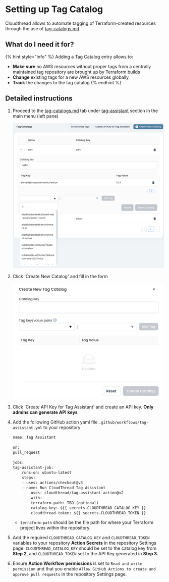 # Setting up Tag Catalog

Cloudthread allows to automate tagging of Terraform-created resources through the use of [tag-catalogs.md](../../fundamentals/tag-assistant/tag-catalogs.md "mention").

## What do I need it for? <a href="#what-do-i-need-it-for" id="what-do-i-need-it-for"></a>

{% hint style="info" %}
Adding a Tag Catalog entry allows to:

* **Make** **sure** no AWS resources without proper tags from a centrally maintained tag repository are brought up by Terraform builds
* **Change** existing tags for a new AWS resources globally
* **Track** the changes to the tag catalog
{% endhint %}

## Detailed instructions <a href="#detailed-instructions" id="detailed-instructions"></a>

1.  Proceed to the [tag-catalogs.md](../../fundamentals/tag-assistant/tag-catalogs.md "mention") tab under [tag-assistant](../../fundamentals/tag-assistant/ "mention") section in the main menu (left pane)

    ![](<../../.gitbook/assets/image (1).png>)
2.  Click 'Create New Catalog' and fill in the form

    ![](<../../.gitbook/assets/image (27).png>)
3. Click 'Create API Key for Tag Assistant' and create an API key. **Only admins can generate API keys**
4.  Add the following GitHub action yaml file `.github/workflows/tag-assistant.yml` to your repository

    ```
    name: Tag Assistant

    on:
    pull_request

    jobs:
    tag-assistant-job:
        runs-on: ubuntu-latest
        steps:
        - uses: actions/checkout@v3
        - name: Run CloudThread Tag Assistant
            uses: cloudthread/tag-assistant-action@v2
            with:
            terraform-path: TBD (optional)
            catalog-key: ${{ secrets.CLOUDTHREAD_CATALOG_KEY }}
            cloudthread-token: ${{ secrets.CLOUDTHREAD_TOKEN }}
    ```

    * `terraform-path` should be the file path for where your Terraform project lives within the repository.
5. Add the required `CLOUDTHREAD_CATALOG_KEY` and `CLOUDTHREAD_TOKEN` variables to your repository **Action Secrets** in the repository Settings page. `CLOUDTHREAD_CATALOG_KEY` should be set to the catalog key from **Step 2**, and `CLOUDTHREAD_TOKEN` set to the API Key generated in **Step 3.**
6. Ensure **Action Workflow permissions** is set to `Read and write permission` and that you enable `Allow GitHub Actions to create and approve pull requests` in the repository Settings page.
